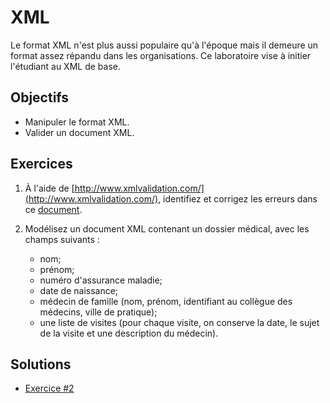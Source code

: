 XML
===

Le format XML n'est plus aussi populaire qu'à l'époque mais il demeure un
format assez répandu dans les organisations. Ce laboratoire vise à initier
l'étudiant au XML de base.

Objectifs
---------

* Manipuler le format XML.
* Valider un document XML.

Exercices
---------

1. À l'aide de [http://www.xmlvalidation.com/](http://www.xmlvalidation.com/), identifiez et
   corrigez les erreurs dans ce [document](xml_avec_erreurs.xml).

2. Modélisez un document XML contenant un dossier médical, avec les champs
   suivants :
   * nom;
   * prénom;
   * numéro d'assurance maladie;
   * date de naissance;
   * médecin de famille (nom, prénom, identifiant au collègue des médecins,
     ville de pratique);
   * une liste de visites (pour chaque visite, on conserve la date, le sujet de
     la visite et une description du médecin).

Solutions
---------

* [Exercice #2](dossier_medical.xml)
